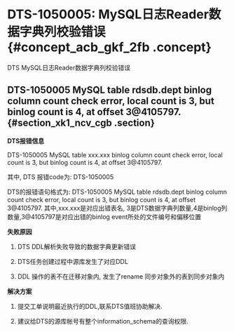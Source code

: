 # DTS-1050005: MySQL日志Reader数据字典列校验错误 {#concept_acb_gkf_2fb .concept}

DTS MySQL日志Reader数据字典列校验错误

## DTS-1050005 MySQL table rdsdb.dept binlog column count check error, local count is 3, but binlog count is 4, at offset 3@4105797. {#section_xk1_ncv_cgb .section}

**DTS报错信息**

DTS-1050005 MySQL table xxx.xxx binlog column count check error, local count is 3, but binlog count is 4, at offset 3@4105797.

其中, DTS 报错code为: DTS-1050005

DTS的报错语句格式为: DTS-1050005 MySQL table rdsdb.dept binlog column count check error, local count is 3, but binlog count is 4, at offset 3@4105797. 其中,xxx.xxx是对应出错表名, 3是DTS数据字典列数量,4是binlog列数量,3@4105797是对应出错的binlog event所处的文件编号和偏移位置

**失败原因**

1. DTS DDL解析失败导致的数据字典更新错误

2. DTS任务创建过程中源库发生了对应DDL

3. DDL 操作的表不在迁移对象内, 发生了rename 同步对象外的表到同步对象内

**解决方案**

1. 提交工单说明最近执行的DDL,联系DTS值班协助解决.

2. 建议给DTS的源库帐号有整个information\_schema的查询权限.

